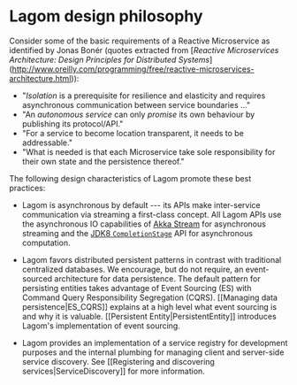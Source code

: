 <!--- Copyright (C) 2016-2017 Lightbend Inc. <https://www.lightbend.com> -->
# Lagom design philosophy

Consider some of the basic requirements of a Reactive Microservice as identified by Jonas Bonér (quotes extracted from [*Reactive Microservices Architecture: Design Principles for Distributed Systems*] (http://www.oreilly.com/programming/free/reactive-microservices-architecture.html)):

* "*Isolation* is a prerequisite for resilience and elasticity and requires asynchronous communication between service boundaries ..."
* "An *autonomous service* can only *promise* its own behaviour by publishing its protocol/API."
* "For a service to become location transparent, it needs to be addressable."
* "What is needed is that each Microservice take sole responsibility for their own state and the persistence thereof."

The following design characteristics of Lagom promote these best practices:

* Lagom is asynchronous by default --- its APIs make inter-service communication via streaming a first-class concept. All Lagom APIs use the asynchronous IO capabilities of [Akka Stream](http://akka.io/) for asynchronous streaming and the [JDK8 `CompletionStage`](https://docs.oracle.com/javase/8/docs/api/java/util/concurrent/CompletionStage.html) API for asynchronous computation.

* Lagom favors distributed persistent patterns in contrast with traditional centralized databases. We encourage, but do not require, an event-sourced architecture for data persistence. The default pattern for persisting entities takes advantage of Event Sourcing (ES) with Command Query Responsibility Segregation (CQRS). [[Managing data persistence|ES_CQRS]] explains at a high level what event sourcing is and why it is valuable. [[Persistent Entity|PersistentEntity]] introduces Lagom's implementation of event sourcing.

* Lagom provides an implementation of a service registry for development purposes and the internal plumbing for managing client and server-side service discovery. See [[Registering and discovering services|ServiceDiscovery]] for more information.

